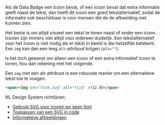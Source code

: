 <!-- @license CC0-1.0 -->

Als de Data Badge een icoon bevat, of een icoon bevat dat extra informatie geeft naast de tekst, dan heeft dit icoon een goed tekstalternatief, zodat de informatie ook beschikbaar is voor mensen die de de afbeelding niet kunnen zien.

Het beste is om altijd visueel een tekst te tonen naast of onder een icoon. Iconen zijn immers niet altijd voor iedereen duidelijk. Een tekstalternatief voor het icoon is niet nodig als er tekst in beeld is die hetzelfde betekent. Een `img` kan dan een leeg `alt`-attribuut krijgen (`alt=""`).

Is het toch gewenst om alleen een icoon of een extra informatief icoon te tonen, hou dan rekening met het volgende.

Een `img` met een alt-attribuut is een robuuste manier om een alternatieve tekst toe te voegen.

```html
<span><img src="klok.svg" alt="tijd" />12.45</span>
```

NL Design System richtlijnen:

- [Gebruik SVG voor iconen en geen font](/richtlijnen/stijl/iconen/gebruik-svg)
- [Toepassen van een SVG in code](/richtlijnen/stijl/iconen/gebruik-svg#toepassen-van-een-svg-in-code)
- [Informatieve afbeeldingen](/richtlijnen/content/afbeeldingen/informatieve-afbeeldingen/)
